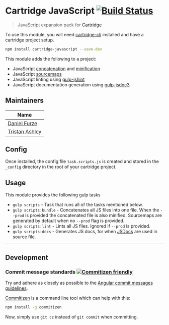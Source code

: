 # Cartridge JavaScript [![Build Status](https://travis-ci.org/cartridge/cartridge-javascript.svg?branch=master)](https://travis-ci.org/cartridge/cartridge-javascript)

> JavaScript expansion pack for [Cartridge](https://github.com/cartridge/cartridge)

To use this module, you will need [cartridge-cli](https://github.com/cartridge/cartridge-cli) installed and have a cartridge project setup.

```sh
npm install cartridge-javascript --save-dev
```

This module adds the following to a project:

* JavaScript [concatenation](https://github.com/contra/gulp-concat) and [minification](https://github.com/terinjokes/gulp-uglify)
* JavaScript [sourcemaps](https://github.com/floridoo/gulp-sourcemaps)
* JavaScript linting using [gulp-jshint](https://github.com/spalger/gulp-jshint)
* JavaScript documentation generation using [gulp-jsdoc3](https://github.com/mlucool/gulp-jsdoc3)

## Maintainers

| Name          |                   
| ------------- |
| [Daniel Furze](https://github.com/furzeface)  
| [Tristan Ashley](https://github.com/tawashley) 

## Config

Once installed, the config file `task.scripts.js` is created and stored in the `_config` directory in the root of your cartridge project.

## Usage

This module provides the following gulp tasks

* `gulp scripts` - Task that runs all of the tasks mentioned below.
* `gulp scripts:bundle` - Concatenates all JS files into one file. When the `--prod` is provided the concatenated file is also minified. Sourcemaps are generated by default when no `--prod` flag is provided.
* `gulp scripts:lint` - Lints all JS files. Ignored if `--prod` is provided.
* `gulp scripts:docs` - Generates JS docs, for when [JSDocs](http://usejsdoc.org/) are used in source file.

* * * 

## Development
### Commit message standards [![Commitizen friendly](https://img.shields.io/badge/commitizen-friendly-brightgreen.svg)](http://commitizen.github.io/cz-cli/)
Try and adhere as closely as possible to the [Angular commit messages guidelines](https://github.com/angular/angular.js/blob/master/CONTRIBUTING.md#-git-commit-guidelines).

[Commitizen](https://github.com/commitizen/cz-cli) is a command line tool which can help with this:
```sh
npm install -g commitizen
```
Now, simply use `git cz` instead of `git commit` when committing.
